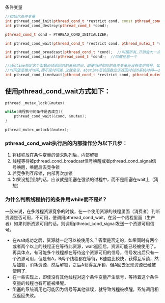 条件变量
```cpp
//初始化条件变量
int pthread_cond_init(pthread_cond_t *restrict cond, const pthread_condattr_t *restrict attr);
int pthread_cond_destroy(pthread_cond_t *cond);

pthread_cond_t cond = PTHREAD_COND_INITIALIZER;

int pthread_cond_wait(pthread_cond_t *restrict cond, pthread_mutex_t *restrict mutex);

int pthread_cond_broadcast(pthread_cond_t *cond);  //叫醒所有,开销会大一点，但是更稳妥
int pthread_cond_signal(pthread_cond_t *cond);  //叫醒任意一个

//abstime指定这个函数必须返回时的系统时间，即便当时相应的条件变量还没有收到信号。如果发生这种超时情况，该函数就返回ETIMEDOU偏误。
//时间值是绝对时间,而不是时间差.这就是说，abstime是该函数应该返回时刻的系统时间——自UTC吋间1970年1月1日子时以来流逝的秒数和纳秒数。使用绝对时间而不是时冋差的好处是：如果函数过早返回了（也许是因为捕获了某个信号），那么同一函数无需改变其参数中timespec结构的内容就能再次被调用。
int pthread_cond_timedwait(pthread_cond_t *restrict cond, pthread_mutex_t *restrict mutex, const struct timespec *restrict abstime);   //可以设置等待时间
```

## 使用pthread_cond_wait方式如下：
```cpp
pthread _mutex_lock(&mutex)

while(线程执行的条件是否成立){
    pthread_cond_wait(&cond, &mutex);
}

pthread_mutex_unlock(&mutex);
```

### pthread_cond_wait执行后的内部操作分为以下几步：
1. 将线程放在条件变量的请求队列后，内部解锁
2. 线程等待被pthread_cond_broadcast信号唤醒或者pthread_cond_signal信号唤醒，唤醒后去竞争锁
3. 若竞争到互斥锁，内部再次加锁
4. 如果没抢到锁的话，应该就是阻塞在强锁的过程中，而不是阻塞在wait上（猜想）

### 为什么判断线程执行的条件用while而不是if？
一般来说，在多线程资源竞争的时候，在一个使用资源的线程里面（消费者）判断资源是否可用，不可用，便调用pthread_cond_wait，在另一个线程里面（生产者）如果判断资源可用的话，则调用pthread_cond_signal发送一个资源可用信号。

- 在wait成功之后，资源就一定可以被使用么？答案是否定的，如果同时有两个或者两个以上的线程正在等待此资源，wait返回后，资源可能已经被使用了。 再具体点，有可能多个线程都在等待这个资源可用的信号，信号发出后只有一个资源可用，但是有A，B两个线程都在等待，B速度比较快，获得互斥锁，然后加锁，消耗资源，然后解锁，之后A获得互斥锁，但A回去发现资源已经被使用了.
- 在一些实现上，即使没有其他线程对这个条件变量产生信号，等待着这个条件变量的线程也有可能被唤醒。
- 阻塞的系统调用也可能因为信号等其他错误，就导致线程被唤醒，系统调用相应返回失败。

